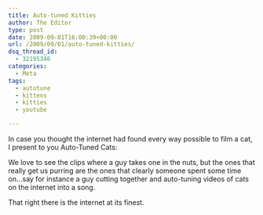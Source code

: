 ```yaml
---
title: Auto-tuned Kitties
author: The Editor
type: post
date: 2009-09-01T16:00:39+00:00
url: /2009/09/01/auto-tuned-kitties/
dsq_thread_id:
  - 32195346
categories:
  - Meta
tags:
  - autotune
  - kittens
  - kitties
  - youtube

---
```

In case you thought the internet had found every way possible to film a cat, I present to you Auto-Tuned Cats:



We love to see the clips where a guy takes one in the nuts, but the ones that really get us purring are the ones that clearly someone spent some time on&#8230;say for instance a guy cutting together and auto-tuning videos of cats on the internet into a song.

That right there is the internet at its finest.